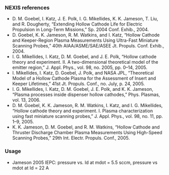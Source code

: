### NEXIS references
- D. M. Goebel, I. Katz, J. E. Polk, I. G. Mikellides, K. K. Jameson, T. Liu, and R. Dougherty, “Extending Hollow Cathode Life for Electric Propulsion in Long-Term Missions,” Sp. 2004 Conf. Exhib., 2004.
- D. Goebel, K. K. Jameson, R. M. Watkins, and I. Katz, “Hollow Cathode and Keeper-Region Plasma Measurements Using Ultra-Fast Miniature Scanning Probes,” 40th AIAA/ASME/SAE/ASEE Jt. Propuls. Conf. Exhib., 2004.
- I. G. Mikellides, I. Katz, D. M. Goebel, and J. E. Polk, “Hollow cathode theory and experiment. II. A two-dimensional theoretical model of the emitter region,” J. Appl. Phys., vol. 98, no. 2005, pp. 0–14, 2005.
- I. Mikellides, I. Katz, D. Goebel, J. Polk, and NASA JPL, “Theoretical Model of a Hollow Cathode Plasma for the Assessment of Insert and Keeper Lifetimes,” 41st Jt. Propuls. Conf., no. July, p. 24, 2005.
- I. G. Mikellides, I. Katz, D. M. Goebel, J. E. Polk, and K. K. Jameson, “Plasma processes inside dispenser hollow cathodes,” Phys. Plasmas, vol. 13, 2006.
- D. M. Goebel, K. K. Jameson, R. M. Watkins, I. Katz, and I. G. Mikellides, “Hollow cathode theory and experiment. I. Plasma characterization using fast miniature scanning probes,” J. Appl. Phys., vol. 98, no. 11, pp. 1–9, 2005.
- K. K. Jameson, D. M. Goebel, and R. M. Watkins, “Hollow Cathode and Thruster Discharge Chamber Plasma Measurements Using High-Speed Scanning Probes,” 29th Int. Electr. Propuls. Conf., 2005.


### Usage
- Jameson 2005 IEPC: pressure vs. Id at mdot = 5.5 sccm, pressure vs mdot at Id = 22 A
